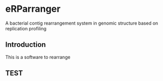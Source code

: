 # eRParranger
A bacterial contig rearrangement system in genomic structure based on replication profiling

## Introduction 
This is a software to rearrange

## TEST
